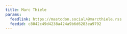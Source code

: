 ```yaml
---
title: Marc Thiele
params:
  feedlink: https://mastodon.social/@marcthiele.rss
  feedid: c8042c49d4238a424a9b6d6283ea9792
---
```

